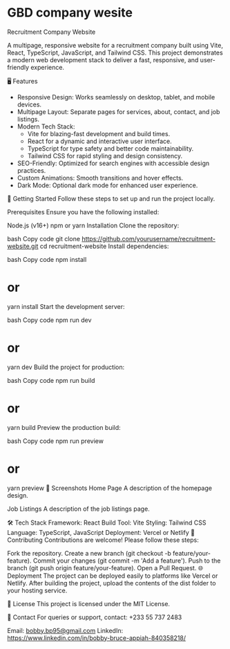 # GBD company wesite
Recruitment Company Website

A multipage, responsive website for a recruitment company built using Vite, React, TypeScript, JavaScript, and Tailwind CSS. This project demonstrates a modern web development stack to deliver a fast, responsive, and user-friendly experience.

🖥️ Features 

- Responsive Design: Works seamlessly on desktop, tablet, and mobile devices.
- Multipage Layout: Separate pages for services, about, contact, and job listings.
- Modern Tech Stack:
  - Vite for blazing-fast development and build times.
  - React for a dynamic and interactive user interface.
  - TypeScript for type safety and better code maintainability.
  - Tailwind CSS for rapid styling and design consistency.
- SEO-Friendly: Optimized for search engines with accessible design practices.
- Custom Animations: Smooth transitions and hover effects.
- Dark Mode: Optional dark mode for enhanced user experience.


🚀 Getting Started
Follow these steps to set up and run the project locally.

Prerequisites
Ensure you have the following installed:

Node.js (v16+)
npm or yarn
Installation
Clone the repository:

bash
Copy code
git clone https://github.com/yourusername/recruitment-website.git
cd recruitment-website
Install dependencies:

bash
Copy code
npm install
# or
yarn install
Start the development server:

bash
Copy code
npm run dev
# or
yarn dev
Build the project for production:

bash
Copy code
npm run build
# or
yarn build
Preview the production build:

bash
Copy code
npm run preview
# or
yarn preview
📸 Screenshots
Home Page
A description of the homepage design.


Job Listings
A description of the job listings page.


🛠️ Tech Stack
Framework: React
Build Tool: Vite
Styling: Tailwind CSS
Language: TypeScript, JavaScript
Deployment: Vercel or Netlify
🤝 Contributing
Contributions are welcome! Please follow these steps:

Fork the repository.
Create a new branch (git checkout -b feature/your-feature).
Commit your changes (git commit -m 'Add a feature').
Push to the branch (git push origin feature/your-feature).
Open a Pull Request.
🌐 Deployment
The project can be deployed easily to platforms like Vercel or Netlify. After building the project, upload the contents of the dist folder to your hosting service.

📜 License
This project is licensed under the MIT License.

📧 Contact
For queries or support, contact: +233 55 737 2483

Email: bobby.bp95@gmail.com
LinkedIn: https://www.linkedin.com/in/bobby-bruce-appiah-840358218/
